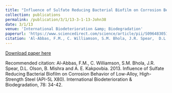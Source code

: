 ```yaml
---
title: "Influence of Sulfate Reducing Bacterial Biofilm on Corrosion Behavior of Low-Alloy, High- Strength Steel (API-5L X80)"
collection: publications
permalink: /publication/3/1/13-3-1-13-John38
date: 3/1/13
venue: 'International Biodeterioration &amp; Biodegradation'
paperurl: 'https://www.sciencedirect.com/science/article/pii/S096483051200323X'
citation: 'Al-Abbas, F.M., C. Williamson, S.M. Bhola, J.R. Spear,  D.L. Olson, B. Mishra and A. E. Kakpovbia.  2013.  Influence of Sulfate Reducing Bacterial Biofilm on Corrosion Behavior of Low-Alloy, High- Strength Steel (API-5L X80).  International Biodeterioration &amp; Biodegradation, 78: 34-42.'
---
```


<a href='https://www.sciencedirect.com/science/article/pii/S096483051200323X'>Download paper here</a>

Recommended citation: Al-Abbas, F.M., C. Williamson, S.M. Bhola, J.R. Spear,  D.L. Olson, B. Mishra and A. E. Kakpovbia.  2013.  Influence of Sulfate Reducing Bacterial Biofilm on Corrosion Behavior of Low-Alloy, High- Strength Steel (API-5L X80).  International Biodeterioration & Biodegradation, 78: 34-42.